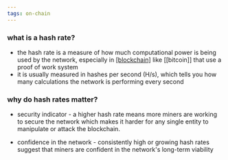 ```yaml
---
tags: on-chain
---
```


### what is a hash rate?
- the hash rate is a measure of how much computational power is being used by the network, especially in [[blockchain]](s) like [[bitcoin]] that use a proof of work system
- it is usually measured in hashes per second (H/s), which tells you how many calculations the network is performing every second 

### why do hash rates matter?
- security indicator - a higher hash rate means more miners are working to secure the network which makes it harder for any single entity to manipulate or attack the blockchain. 

- confidence in the network - consistently high or growing hash rates suggest that miners are confident in the network's long-term viability 

